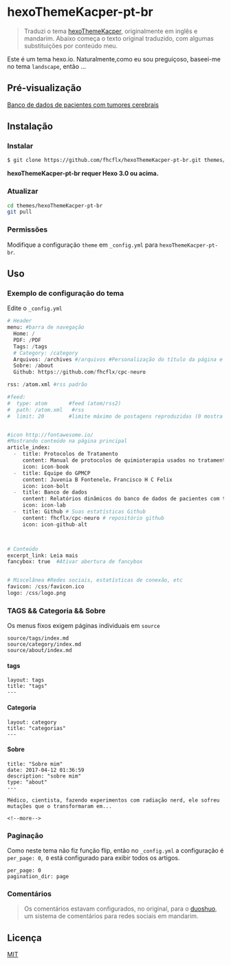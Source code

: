 # hexoThemeKacper-pt-br

> Traduzi o tema [hexoThemeKacper](https://github.com/jaywcjlove/hexoThemeKacper), originalmente em inglês e mandarim. Abaixo começa o texto original traduzido, com algumas substituições por conteúdo meu.

Este é um tema hexo.io. Naturalmente,como eu sou  preguiçoso, baseei-me no tema `landscape`, então ...

## Pré-visualização

[Banco de dados de pacientes com tumores cerebrais](https://neuro-oncologia.gitlab.io/banco/)

## Instalação

### Instalar

``` bash
$ git clone https://github.com/fhcflx/hexoThemeKacper-pt-br.git themes/hexoThemeKacper-pt-br
```

**hexoThemeKacper-pt-br requer Hexo 3.0 ou acima.**


### Atualizar

``` bash
cd themes/hexoThemeKacper-pt-br
git pull
```

### Permissões

Modifique a configuração `theme` em `_config.yml` para `hexoThemeKacper-pt-br`.

## Uso

### Exemplo de configuração do tema

Edite o `_config.yml`

```python
# Header
menu: #barra de navegação
  Home: /  
  PDF: /PDF
  Tags: /tags
  # Category: /category
  Arquivos: /archives #/arquivos #Personalização do título da página e da URL
  Sobre: /about
  Github: https://github.com/fhcflx/cpc-neuro

rss: /atom.xml #rss padrão

#feed:
#  type: atom       #feed (atom/rss2)
#  path: /atom.xml   #rss
#  limit: 20        #limite máximo de postagens reproduzidas (0 mostra todas)


#icon http://fontawesome.io/
#Mostrando conteúdo na página principal
article_index:
  -  title: Protocolos de Tratamento
     content: Manual de protocolos de quimioterapia usados no tratamento de pacientes com tumores cerebrais.
     icon: icon-book
  -  title: Equipe do GPMCP
     content: Juvenia B Fontenele，Francisco H C Felix
     icon: icon-bolt
  -  title: Banco de dados
     content: Relatórios dinâmicos do banco de dados de pacientes com tumores cerebrais
     icon: icon-lab
  -  title: Github # Suas estatísticas Github
     content: fhcflx/cpc-neuro # repositório github
     icon: icon-github-alt



# Conteúdo
excerpt_link: Leia mais
fancybox: true  #Ativar abertura de fancybox


# Miscelânea #Redes sociais, estatísticas de conexão, etc
favicon: /css/favicon.ico
logo: /css/logo.png
```


### TAGS && Categoria && Sobre

Os menus fixos exigem páginas individuais em `source`

```
source/tags/index.md
source/category/index.md
source/about/index.md
```


#### tags

```
layout: tags
title: "tags"
---
```


#### Categoria

```
layout: category
title: "categorias"
---
```


#### Sobre

```
title: "Sobre mim"
date: 2017-04-12 01:36:59
description: "sobre mim"
type: "about"
---

Médico, cientista, fazendo experimentos com radiação nerd, ele sofreu mutações que o transformaram em...

<!--more-->
```


### Paginação

Como neste tema não fiz função flip, então no `_config.yml` a configuração é ` per_page: 0`,` 0` está configurado para exibir todos os artigos.

```
per_page: 0
pagination_dir: page
```

### Comentários

> Os comentários estavam configurados, no original, para o [duoshuo](https://dev/duoshuo.com), um sistema de comentários para redes sociais em mandarim.

## Licença
[MIT](/MIT-LICENSE)
